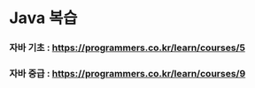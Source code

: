 # Java 복습
### 자바 기초 : https://programmers.co.kr/learn/courses/5
### 자바 중급 : https://programmers.co.kr/learn/courses/9
